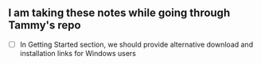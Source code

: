 ## I am taking these notes while going through Tammy's repo

- [ ] In Getting Started section, we should provide alternative download and installation links for Windows users
